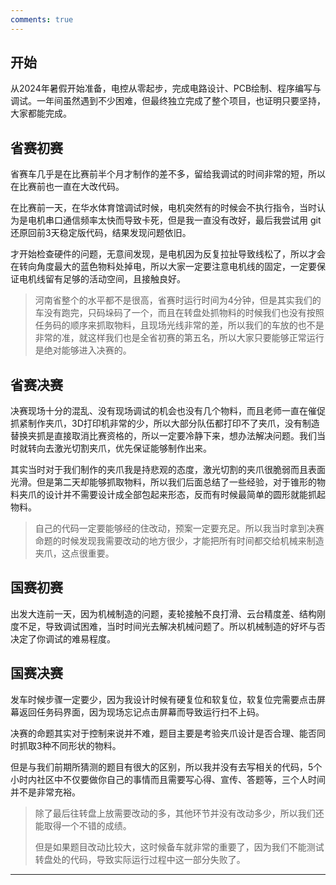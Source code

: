 ```yaml
---
comments: true
---
```


## 开始

从2024年暑假开始准备，电控从零起步，完成电路设计、PCB绘制、程序编写与调试。一年间虽然遇到不少困难，但最终独立完成了整个项目，也证明只要坚持，大家都能完成。

## 省赛初赛

省赛车几乎是在比赛前半个月才制作的差不多，留给我调试的时间非常的短，所以在比赛前也一直在大改代码。

在比赛前一天，在华水体育馆调试时候，电机突然有的时候会不执行指令，当时认为是电机串口通信频率太快而导致卡死，但是我一直没有改好，最后我尝试用 git 还原回前3天稳定版代码，结果发现问题依旧。

才开始检查硬件的问题，无意间发现，是电机因为反复拉扯导致线松了，所以才会在转向角度最大的蓝色物料处掉电，所以大家一定要注意电机线的固定，一定要保证电机线留有足够的活动空间，且接触良好。

>河南省整个的水平都不是很高，省赛时运行时间为4分钟，但是其实我们的车没有跑完，只码垛码了一个，而且在转盘处抓物料的时候我们也没有按照任务码的顺序来抓取物料，且现场光线非常的差，所以我们的车放的也不是非常的准，就这样我们也是全省初赛的第五名，所以大家只要能够正常运行是绝对能够进入决赛的。

## 省赛决赛

决赛现场十分的混乱、没有现场调试的机会也没有几个物料，而且老师一直在催促抓紧制作夹爪，3D打印机非常的少，所以大部分队伍都打印不了夹爪，没有制造替换夹抓是直接取消比赛资格的，所以一定要冷静下来，想办法解决问题。我们当时就转向去激光切割夹爪，优先保证能够制作出来。

其实当时对于我们制作的夹爪我是持悲观的态度，激光切割的夹爪很脆弱而且表面光滑。但是第二天却能够抓取物料，所以我们后面总结了一些经验，对于锥形的物料夹爪的设计并不需要设计成全部包起来形态，反而有时候最简单的圆形就能抓起物料。

>自己的代码一定要能够经的住改动，预案一定要充足。所以我当时拿到决赛命题的时候发现我需要改动的地方很少，才能把所有时间都交给机械来制造夹爪，这点很重要。

## 国赛初赛

出发大连前一天，因为机械制造的问题，麦轮接触不良打滑、云台精度差、结构刚度不足，导致调试困难，当时时间光去解决机械问题了。所以机械制造的好坏与否决定了你调试的难易程度。

## 国赛决赛

发车时候步骤一定要少，因为我设计时候有硬复位和软复位，软复位完需要点击屏幕返回任务码界面，因为现场忘记点击屏幕而导致运行扫不上码。

决赛的命题其实对于控制来说并不难，题目主要是考验夹爪设计是否合理、能否同时抓取3种不同形状的物料。

但是与我们前期所猜测的题目有很大的区别，所以我并没有去写相关的代码，5个小时内社区中不仅要做你自己的事情而且需要写心得、宣传、答题等，三个人时间并不是非常充裕。

>除了最后往转盘上放需要改动的多，其他环节并没有改动多少，所以我们还能取得一个不错的成绩。
>
>但是如果题目改动比较大，这时候备车就非常的重要了，因为我们不能测试转盘处的代码，导致实际运行过程中这一部分失败了。

---
